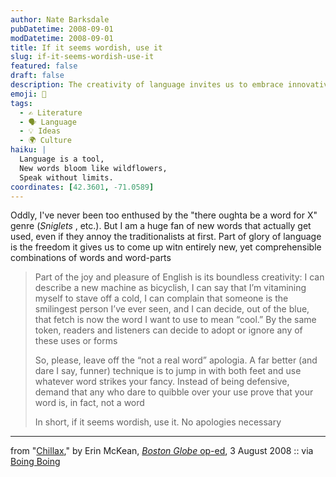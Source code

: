 ```yaml
---
author: Nate Barksdale
pubDatetime: 2008-09-01
modDatetime: 2008-09-01
title: If it seems wordish, use it
slug: if-it-seems-wordish-use-it
featured: false
draft: false
description: The creativity of language invites us to embrace innovative word usage without apology.
emoji: 🌈
tags:
  - ✍️ Literature
  - 🗣️ Language
  - 💡 Ideas
  - 🌍 Culture
haiku: |
  Language is a tool,  
  New words bloom like wildflowers,  
  Speak without limits.
coordinates: [42.3601, -71.0589]
---
```


Oddly, I've never been too enthused by the "there oughta be a word for X" genre (_Sniglets_ , etc.). But I am a huge fan of new words that actually get used, even if they annoy the traditionalists at first. Part of glory of language is the freedom it gives us to come up witn entirely new, yet comprehensible combinations of words and word-parts

> Part of the joy and pleasure of English is its boundless creativity: I can describe a new machine as bicyclish, I can say that I’m vitamining myself to stave off a cold, I can complain that someone is the smilingest person I’ve ever seen, and I can decide, out of the blue, that fetch is now the word I want to use to mean “cool.” By the same token, readers and listeners can decide to adopt or ignore any of these uses or forms
>
> So, please, leave off the “not a real word” apologia. A far better (and dare I say, funner) technique is to jump in with both feet and use whatever word strikes your fancy. Instead of being defensive, demand that any who dare to quibble over your use prove that your word is, in fact, not a word
>
> In short, if it seems wordish, use it. No apologies necessary

---

from "[Chillax](http://web.archive.org/web/20160305002533/http://www.boston.com/bostonglobe/ideas/articles/2008/08/03/chillax/)," by Erin McKean, [_Boston Globe_ op-ed](http://web.archive.org/web/20160305002533/http://www.boston.com/bostonglobe/ideas/articles/2008/08/03/chillax/), 3 August 2008 :: via [Boing Boing](http://web.archive.org/web/20230923142334/https://boingboing.net/2008/08/27/english-is-a-usermod.html)
